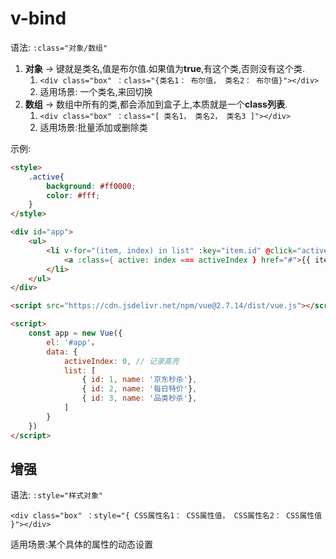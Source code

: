 # v-bind

语法: `:class="对象/数组"`

1. **对象** → 键就是类名,值是布尔值.如果值为**true**,有这个类,否则没有这个类.
   1. `<div class="box" ：class="{类名1： 布尔值， 类名2： 布尔值}"></div>`
   2. 适用场景: 一个类名,来回切换
2. **数组** → 数组中所有的类,都会添加到盒子上,本质就是一个**class列表**.
   1. `<div class="box" ：class="[ 类名1， 类名2， 类名3 ]"></div>`
   2. 适用场景:批量添加或删除类

示例:

```html
<style>
	.active{
		background: #ff0000;
  		color: #fff;
	}
</style>

<div id="app">
	<ul>
		<li v-for="(item, index) in list" :key="item.id" @click="activeIndex = index">
			<a :class={ active: index === activeIndex } href="#">{{ item.name }}</a>
		</li>
	</ul>
</div>

<script src="https://cdn.jsdelivr.net/npm/vue@2.7.14/dist/vue.js"></script>

<script>
	const app = new Vue({
		el: '#app'，
		data: {
			activeIndex: 0, // 记录高亮
			list: [
				{ id: 1, name: '京东秒杀'},
				{ id: 2, name: '每日特价'},
				{ id: 3, name: '品类秒杀'},
			]
		}
	})
</script>
```

## 增强

语法: `:style="样式对象"`

`<div class="box" ：style="{ CSS属性名1： CSS属性值， CSS属性名2： CSS属性值 }"></div>`

适用场景:某个具体的属性的动态设置